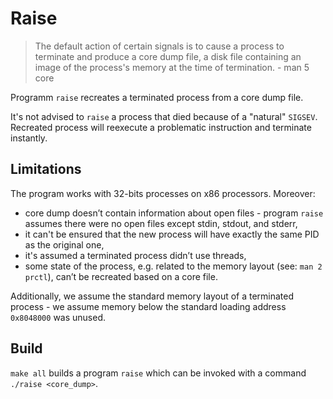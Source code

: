 # Raise

> The default action of certain signals is to cause a process to terminate and produce a core dump file, a disk file containing an image of the process's memory at the time of termination. - man 5 core

Programm `raise` recreates a terminated process from a core dump file. 

It's not advised to `raise` a process that died because of a "natural" `SIGSEV`. Recreated process will reexecute a problematic instruction and terminate instantly.

## Limitations

The program works with 32-bits processes on x86 processors. Moreover:
* core dump doesn’t contain information about open files - program `raise` assumes there were no open files except stdin, stdout, and stderr,
* it can't be ensured that the new process will have exactly the same PID as the original one,
* it's assumed a terminated process didn’t use threads,
* some state of the process, e.g. related to the memory layout (see: `man 2 prctl`), can’t be recreated based on a core file.

Additionally, we assume the standard memory layout of a terminated process - we assume memory below the standard loading address `0x8048000` was unused.

## Build

`make all` builds a program `raise` which can be invoked with a command `./raise <core_dump>`.
